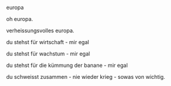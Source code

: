 europa

oh europa.

verheissungsvolles europa.

du stehst für wirtschaft - mir egal

du stehst für wachstum - mir egal

du stehst für die kümmung der banane - mir egal

du schweisst zusammen - nie wieder krieg - sowas von wichtig.
